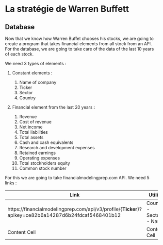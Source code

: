 # La stratégie de Warren Buffett
## Database

Now that we know how Warren Buffet chooses his stocks, we are going to create a program that takes financial elements from all stock from an API.
For the database, we are going to take care of the data of the last 10 years of each stock.

We need 3 types of elements :
1. Constant elements :
   1. Name of company
   2. Ticker
   3. Sector
   4. Country

2. Financial element from the last 20 years :
   1. Revenue
   2. Cost of revenue
   3. Net income
   4. Total liabilities
   5. Total assets
   6. Cash and cash equivalents
   7. Research and development expenses
   8. Retained earnings
   9. Operating expenses
   10. Total stockholders equity
   11. Common stock number

For this we are going to take financialmodelingprep.com API.
We need 5 links :

| Link         | Utility                 |
|--------------|-------------------------|
| https://<i></i>financialmodelingprep.com/api/v3/profile/{**Ticker**}?apikey=ce82b6a14287d6b24fdcaf5468401b12 | Country - Sector - Name |
| Content Cell | Content Cell            |


````python
````
